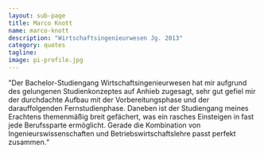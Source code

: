```yaml
---
layout: sub-page
title: Marco Knott
name: marco-knott
description: "Wirtschaftsingenieurwesen Jg. 2013"
category: quotes
tagline: 
image: pi-profile.jpg
---
```


"Der Bachelor-Studiengang Wirtschaftsingenieurwesen hat mir aufgrund des gelungenen Studienkonzeptes auf Anhieb zugesagt, sehr gut gefiel mir der durchdachte Aufbau mit der Vorbereitungsphase und der darauffolgenden Fernstudienphase. Daneben ist der Studiengang meines Erachtens themenmäßig breit gefächert, was ein rasches Einsteigen in fast jede Berufssparte ermöglicht. Gerade die Kombination von Ingenieurswissenschaften und Betriebswirtschaftslehre passt perfekt zusammen.“

